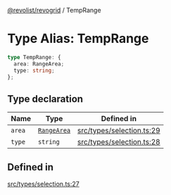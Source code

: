 [@revolist/revogrid](README.md) / TempRange

# Type Alias: TempRange

```ts
type TempRange: {
  area: RangeArea;
  type: string;
};
```

## Type declaration

| Name | Type | Defined in |
| ------ | ------ | ------ |
| `area` | [`RangeArea`](TypeAlias.RangeArea.md) | [src/types/selection.ts:29](https://github.com/revolist/revogrid/blob/41a50f3812b438de1179c5db15e284c71422e9de/src/types/selection.ts#L29) |
| `type` | `string` | [src/types/selection.ts:28](https://github.com/revolist/revogrid/blob/41a50f3812b438de1179c5db15e284c71422e9de/src/types/selection.ts#L28) |

## Defined in

[src/types/selection.ts:27](https://github.com/revolist/revogrid/blob/41a50f3812b438de1179c5db15e284c71422e9de/src/types/selection.ts#L27)
